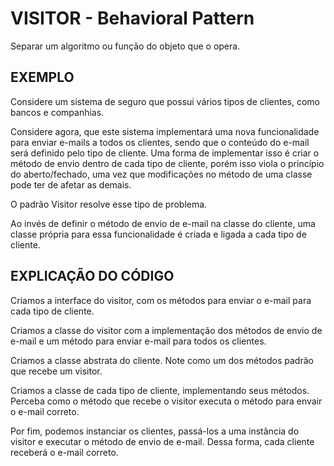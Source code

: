# VISITOR - Behavioral Pattern

Separar um algoritmo ou função do objeto que o opera.

## EXEMPLO

Considere um sistema de seguro que possui vários tipos de clientes, como bancos e companhias.

Considere agora, que este sistema implementará uma nova funcionalidade para enviar e-mails a todos os clientes, sendo que o conteúdo do e-mail será definido pelo tipo de cliente. Uma forma de implementar isso é criar o método de envio dentro de cada tipo de cliente, porém isso viola o princípio do aberto/fechado, uma vez que modificações no método de uma classe pode ter de afetar as demais.

O padrão Visitor resolve esse tipo de problema.

Ao invés de definir o método de envio de e-mail na classe do cliente, uma classe própria para essa funcionalidade é criada e ligada a cada tipo de cliente.

## EXPLICAÇÃO DO CÓDIGO

Criamos a interface do visitor, com os métodos para enviar o e-mail para cada tipo de cliente.

Criamos a classe do visitor com a implementação dos métodos de envio de e-mail e um método para enviar e-mail para todos os clientes.

Criamos a classe abstrata do cliente. Note como um dos métodos padrão que recebe um visitor.

Criamos a classe de cada tipo de cliente, implementando seus métodos. Perceba como o método que recebe o visitor executa o método para envair o e-mail correto.

Por fim, podemos instanciar os clientes, passá-los a uma instância do visitor e executar o método de envio de e-mail. Dessa forma, cada cliente receberá o e-mail correto.